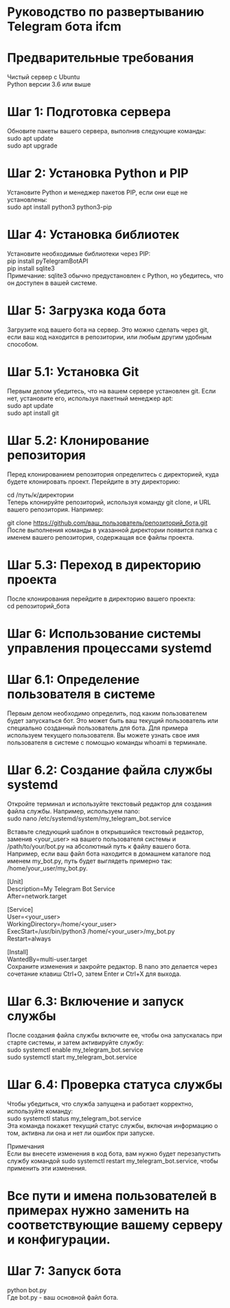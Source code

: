 # Руководство по развертыванию Telegram бота ifcm
# Предварительные требования
Чистый сервер с Ubuntu  
Python версии 3.6 или выше  

# Шаг 1: Подготовка сервера  
Обновите пакеты вашего сервера, выполнив следующие команды:  
sudo apt update  
sudo apt upgrade  


# Шаг 2: Установка Python и PIP  
Установите Python и менеджер пакетов PIP, если они еще не установлены:  
sudo apt install python3 python3-pip  


# Шаг 4: Установка библиотек  
Установите необходимые библиотеки через PIP:  
pip install pyTelegramBotAPI  
pip install sqlite3  
Примечание: sqlite3 обычно предустановлен с Python, но убедитесь, что он доступен в вашей системе.  

# Шаг 5: Загрузка кода бота  
Загрузите код вашего бота на сервер. Это можно сделать через git, если ваш код находится в репозитории, или любым другим удобным способом.  

# Шаг 5.1: Установка Git  
Первым делом убедитесь, что на вашем сервере установлен git. Если нет, установите его, используя пакетный менеджер apt:  
sudo apt update  
sudo apt install git  


# Шаг 5.2: Клонирование репозитория  
Перед клонированием репозитория определитесь с директорией, куда будете клонировать проект. Перейдите в эту директорию:  

cd /путь/к/директории  
Теперь клонируйте репозиторий, используя команду git clone, и URL вашего репозитория. Например:  

git clone https://github.com/ваш_пользователь/репозиторий_бота.git  
После выполнения команды в указанной директории появится папка с именем вашего репозитория, содержащая все файлы проекта.  

# Шаг 5.3: Переход в директорию проекта  
После клонирования перейдите в директорию вашего проекта:  
cd репозиторий_бота  

# Шаг 6: Использование системы управления процессами systemd  
# Шаг 6.1: Определение пользователя в системе  
Первым делом необходимо определить, под каким пользователем будет запускаться бот. Это может быть ваш текущий пользователь или специально созданный пользователь для бота. Для примера используем текущего пользователя. Вы можете узнать свое имя пользователя в системе с помощью команды whoami в терминале.

# Шаг 6.2: Создание файла службы systemd  
Откройте терминал и используйте текстовый редактор для создания файла службы. Например, используем nano:  
sudo nano /etc/systemd/system/my_telegram_bot.service  

Вставьте следующий шаблон в открывшийся текстовый редактор, заменив <your_user> на вашего пользователя системы и /path/to/your/bot.py на абсолютный путь к файлу вашего бота. Например, если ваш файл бота находится в домашнем каталоге под именем my_bot.py, путь будет выглядеть примерно так: /home/your_user/my_bot.py.

[Unit]  
Description=My Telegram Bot Service  
After=network.target  

[Service]  
User=<your_user>  
WorkingDirectory=/home/<your_user>  
ExecStart=/usr/bin/python3 /home/<your_user>/my_bot.py  
Restart=always  

[Install]  
WantedBy=multi-user.target  
Сохраните изменения и закройте редактор. В nano это делается через сочетание клавиш Ctrl+O, затем Enter и Ctrl+X для выхода.  

# Шаг 6.3: Включение и запуск службы  
После создания файла службы включите ее, чтобы она запускалась при старте системы, и затем активируйте службу:  
sudo systemctl enable my_telegram_bot.service  
sudo systemctl start my_telegram_bot.service  

# Шаг 6.4: Проверка статуса службы  
Чтобы убедиться, что служба запущена и работает корректно, используйте команду:  
sudo systemctl status my_telegram_bot.service  
Эта команда покажет текущий статус службы, включая информацию о том, активна ли она и нет ли ошибок при запуске.  

Примечания  
Если вы внесете изменения в код бота, вам нужно будет перезапустить службу командой sudo systemctl restart my_telegram_bot.service, чтобы применить эти изменения.

# Все пути и имена пользователей в примерах нужно заменить на соответствующие вашему серверу и конфигурации.

# Шаг 7: Запуск бота  

python bot.py  
Где bot.py - ваш основной файл бота.  
